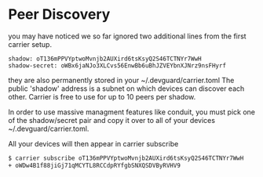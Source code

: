 # Peer Discovery


you may have noticed we so far ignored two additional lines from the first carrier setup.

```
shadow: oT136mPPVYptwoMvnjb2AUXird6tsKsyQ2S46TCTNYr7WwH
shadow-secret: oWBx6jaNJo3XLCvs56EnwBb6uBhJZVEYbnXJNrz9nsFHyrf
```

they are also permanently stored in your ~/.devguard/carrier.toml
The public 'shadow' address is a subnet on which devices can discover each other.
Carrier is free to use for up to 10 peers per shadow.

In order to use massive managment features like conduit,
you must pick one of the shadow/secret pair and copy it over to all of your devices ~/.devguard/carrier.toml.

All your devices will then appear in carrier subscribe

```bash
$ carrier subscribe oT136mPPVYptwoMvnjb2AUXird6tsKsyQ2S46TCTNYr7WwH
+ oWDw4B1f88jiGj71qMCYTL8RCCdpRYfgbSNXQSDVByRVHV9
```

